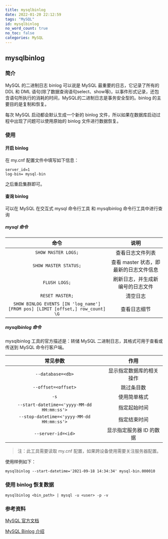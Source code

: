 ```yaml
---
title: mysqlbinlog 
date: 2022-01-20 22:12:59 
tags: "MySQL"
id: mysqlbinlog 
no_word_count: true 
no_toc: false 
categories: MySQL
---
```


## mysqlbinlog

### 简介

MySQL 的二进制日志 binlog 可以说是 MySQL 最重要的日志，它记录了所有的 DDL 和 DML 语句(除了数据查询语句select、show等)，以事件形式记录，还包含语句所执行的消耗的时间，MySQL的二进制日志是事务安全型的。binlog 的主要目的是复制和恢复。

每次 MySQL 启动都会默认生成一个新的 binlog 文件，所以如果在数据库启动过程中出现了问题可以使用原始的 binlog 文件进行数据恢复。

### 使用

#### 开启 binlog

在 my.cnf 配置文件中填写如下信息：

```text
server_id=1
log-bin= mysql-bin
```

之后重启集群即可。

#### 查询 binlog

可以在 MySQL 在交互式 mysql 命令行工具 和 mysqlbinlog 命令行工具中进行查询

##### mysql 命令

|                                       命令                                       |           说明            |
|:------------------------------------------------------------------------------:|:-----------------------:|
|                              `SHOW MASTER LOGS;`                               |        查看日志文件列表         |
|                             `SHOW MASTER STATUS;`                              | 查看 master 状态，即最新的日志文件信息 |
|                                 `FLUSH LOGS;`                                  |    刷新日志，并生成新编号的日志文件     |
|                                `RESET MASTER;`                                 |          清空日志           |
| `SHOW BINLOG EVENTS [IN 'log_name'] [FROM pos] [LIMIT [offset,] row_count] \G` |         查看日志细节          |

##### mysqlbinlog 命令

mysqlbinlog 工具的官方描述是：转储 MySQL 二进制日志，其格式可用于查看或传送到 MySQL 命令行客户端。

|                    常见参数                    |       作用       |
|:------------------------------------------:|:--------------:|
|             `--database=<db>`              |  显示指定数据库的相关操作  |
|            `--offset=<offset>`             |     跳过条目数      |
|                    `-s`                    |     使用简单格式     |
| `--start-datetime=<'yyyy-MM-dd HH:mm:ss'>` |     指定起始时间     |
| `--stop-datetime=<'yyyy-MM-dd HH:mm:ss'>`  |     指定结束时间     |
|             `--server-id=<id>`             | 显示指定服务器 ID 的数据 |

> 注：此工具需要读取 my.cnf 配置，如果跨设备使用需要关注服务器配置。

使用样例如下：

```text
mysqlbinlog --start-datetime='2021-09-18 14:34:34' mysql-bin.000010
```

### 使用 binlog 恢复数据

```text
mysqlbinlog <bin_path> | mysql -u <user> -p -v
```

### 参考资料

[MySQL 官方文档](https://dev.mysql.com/doc/refman/8.0/en/)

[MySQL Binlog 介绍](https://blog.csdn.net/wwwdc1012/article/details/88373440)
